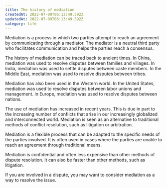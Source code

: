 ```yaml
---
title: The history of mediation
createdAt: 2022-07-09T06:13:49.592Z
updatedAt: 2022-07-09T06:13:49.592Z
category: life
---
```


Mediation is a process in which two parties attempt to reach an agreement by communicating through a mediator. The mediator is a neutral third party who facilitates communication and helps the parties reach a consensus.

The history of mediation can be traced back to ancient times. In China, mediation was used to resolve disputes between families and villages. In India, mediation was used to settle disputes between caste members. In the Middle East, mediation was used to resolve disputes between tribes.

Mediation has also been used in the Western world. In the United States, mediation was used to resolve disputes between labor unions and management. In Europe, mediation was used to resolve disputes between nations.

The use of mediation has increased in recent years. This is due in part to the increasing number of conflicts that arise in our increasingly globalized and interconnected world. Mediation is seen as an alternative to traditional methods of conflict resolution, such as litigation or arbitration.

Mediation is a flexible process that can be adapted to the specific needs of the parties involved. It is often used in cases where the parties are unable to reach an agreement through traditional means.

Mediation is confidential and often less expensive than other methods of dispute resolution. It can also be faster than other methods, such as litigation.

If you are involved in a dispute, you may want to consider mediation as a way to resolve the issue.

